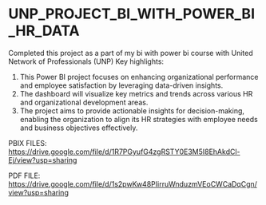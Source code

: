 # UNP_PROJECT_BI_WITH_POWER_BI_HR_DATA
Completed this project as a part of my bi with power bi course with United Network of Professionals (UNP)
Key highlights:
1. This Power BI project focuses on enhancing organizational performance and employee satisfaction by leveraging data-driven insights.
2. The dashboard will visualize key metrics and trends across various HR and organizational development areas.
3. The project aims to provide actionable insights for decision-making, enabling the organization to align its HR strategies with employee needs and business objectives effectively.

PBIX FILES: https://drive.google.com/file/d/1R7PGyufG4zgRSTY0E3M5I8EhAkdCl-Ej/view?usp=sharing

PDF FILE: https://drive.google.com/file/d/1s2pwKw48PIirruWnduzmVEoCWCaDqCgn/view?usp=sharing

